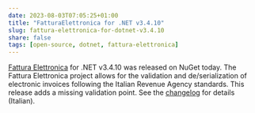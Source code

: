 ```yaml
---
date: 2023-08-03T07:05:25+01:00
title: "FatturaElettronica for .NET v3.4.10"
slug: fattura-elettronica-for-dotnet-v3.4.10
share: false
tags: [open-source, dotnet, fattura-elettronica]
---
```

[Fattura Elettronica][2] for .NET v3.4.10 was released on NuGet today. The Fattura Elettronica project allows for the
validation and de/serialization of electronic invoices following the Italian Revenue Agency standards. This release
adds a missing validation point. See the [changelog][1] for details (Italian).



[1]: https://fatturaelettronicaopensource.org/docs/changelog.html#v-3410
[2]: https://fatturaelettronicaopensource.org/docs
 [rss]: https://nicolaiarocci.com/index.xml
 [m]: https://fosstodon.org/@nicola
 [nl]: https://buttondown.email/nicolaiarocci
